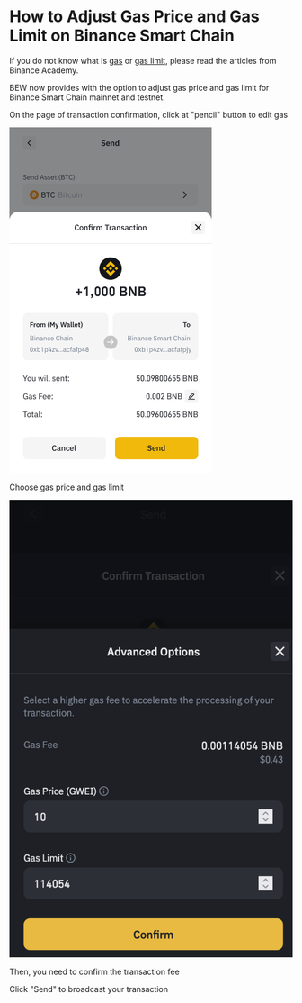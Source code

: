 # How to Adjust Gas Price and Gas Limit on Binance Smart Chain

If you do not know what is [gas](https://academy.binance.com/en/glossary/gas) or [gas limit](https://academy.binance.com/en/glossary/gas-limit), please read the articles from Binance Academy. 

BEW now provides with the option to adjust gas price and gas limit for Binance Smart  Chain mainnet and testnet. 

On the page of transaction confirmation, click at "pencil" button to edit gas

![](../../../.gitbook/assets/1-4-comfirm-transaction-no-memo.png)

Choose gas price and gas limit

![](../../../.gitbook/assets/image%20%2859%29.png)

Then, you need to confirm the transaction fee

Click "Send" to broadcast your transaction

